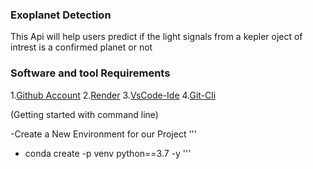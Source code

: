 ### Exoplanet Detection
This Api will help users predict if the light signals from a kepler oject of intrest is a confirmed planet or not

### Software and tool Requirements
1.[Github Account](https://github.com) 
2.[Render](https://render.com) 
3.[VsCode-Ide](https://code.visualstudio.com/) 
4.[Git-Cli](https://git-scm.com/downloads) 

(Getting started with command line)

-Create a New Environment for our Project
'''
- conda create -p venv python==3.7 -y
'''